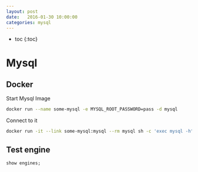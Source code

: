 ```yaml
---
layout: post
date:   2016-01-30 10:00:00
categories: mysql
---
```

* toc
{:toc}

# Mysql

## Docker

Start Mysql Image

~~~bash
docker run --name some-mysql -e MYSQL_ROOT_PASSWORD=pass -d mysql
~~~

Connect to it

~~~bash
docker run -it --link some-mysql:mysql --rm mysql sh -c 'exec mysql -h"$MYSQL_PORT_3306_TCP_ADDR" -P"$MYSQL_PORT_3306_TCP_PORT" -uroot -p"$MYSQL_ENV_MYSQL_ROOT_PASSWORD"'
~~~

## Test engine

~~~
show engines;
~~~


